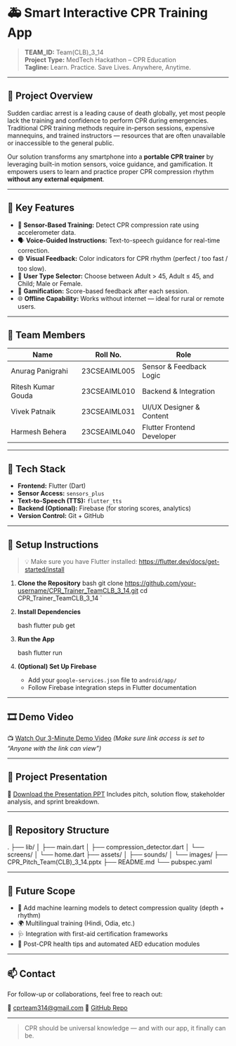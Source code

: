 # 🚑 Smart Interactive CPR Training App

> **TEAM_ID:** Team(CLB)_3_14  
> **Project Type:** MedTech Hackathon – CPR Education  
> **Tagline:** Learn. Practice. Save Lives. Anywhere, Anytime.

---

## 📌 Project Overview

Sudden cardiac arrest is a leading cause of death globally, yet most people lack the training and confidence to perform CPR during emergencies. Traditional CPR training methods require in-person sessions, expensive mannequins, and trained instructors — resources that are often unavailable or inaccessible to the general public.

Our solution transforms any smartphone into a **portable CPR trainer** by leveraging built-in motion sensors, voice guidance, and gamification. It empowers users to learn and practice proper CPR compression rhythm **without any external equipment**.

---

## 🎯 Key Features

- 📱 **Sensor-Based Training:** Detect CPR compression rate using accelerometer data.
- 🗣 **Voice-Guided Instructions:** Text-to-speech guidance for real-time correction.
- 🟢 **Visual Feedback:** Color indicators for CPR rhythm (perfect / too fast / too slow).
- 🧒 **User Type Selector:** Choose between Adult > 45, Adult ≤ 45, and Child; Male or Female.
- 🏅 **Gamification:** Score-based feedback after each session.
- 🌐 **Offline Capability:** Works without internet — ideal for rural or remote users.

---

## 👥 Team Members

| Name | Roll No. | Role |
|------|----------|------|
| Anurag Panigrahi | 23CSEAIML005 | Sensor & Feedback Logic |
| Ritesh Kumar Gouda | 23CSEAIML010 | Backend & Integration |
| Vivek Patnaik | 23CSEAIML031 | UI/UX Designer & Content |
| Harmesh Behera | 23CSEAIML040 | Flutter Frontend Developer |

---

## 🧪 Tech Stack

- **Frontend:** Flutter (Dart)
- **Sensor Access:** `sensors_plus`
- **Text-to-Speech (TTS):** `flutter_tts`
- **Backend (Optional):** Firebase (for storing scores, analytics)
- **Version Control:** Git + GitHub

---

## 🔧 Setup Instructions

> 💡 Make sure you have Flutter installed: https://flutter.dev/docs/get-started/install

1. **Clone the Repository**
   bash
   git clone https://github.com/your-username/CPR_Trainer_TeamCLB_3_14.git
   cd CPR_Trainer_TeamCLB_3_14
`

2. **Install Dependencies**

   bash
   flutter pub get
   

3. **Run the App**

   bash
   flutter run
   

4. **(Optional) Set Up Firebase**

   * Add your `google-services.json` file to `android/app/`
   * Follow Firebase integration steps in Flutter documentation

---

## 🎞 Demo Video

📺 [Watch Our 3-Minute Demo Video](https://drive.google.com/file/d/your-video-link-here/view?usp=sharing)
*(Make sure link access is set to “Anyone with the link can view”)*

---

## 📎 Project Presentation

📄 [Download the Presentation PPT](https://github.com/goudaritesh/Pulse_Guard/blob/main/Team(CLB)_3_14%20presentation.pdf)
Includes pitch, solution flow, stakeholder analysis, and sprint breakdown.

---

## 📂 Repository Structure


.
├── lib/
│   ├── main.dart
│   ├── compression_detector.dart
│   └── screens/
│       └── home.dart
├── assets/
│   ├── sounds/
│   └── images/
├── CPR_Pitch_Team(CLB)_3_14.pptx
├── README.md
└── pubspec.yaml


---

## 🔮 Future Scope

* 🧠 Add machine learning models to detect compression quality (depth + rhythm)
* 🌍 Multilingual training (Hindi, Odia, etc.)
* 🩺 Integration with first-aid certification frameworks
* 🧘 Post-CPR health tips and automated AED education modules

---

## 📫 Contact

For follow-up or collaborations, feel free to reach out:

📧 [cprteam314@gmail.com](mailto:cprteam314@gmail.com)
🔗 [GitHub Repo](https://github.com/your-username/CPR_Trainer_TeamCLB_3_14)

---

> CPR should be universal knowledge — and with our app, it finally can be.
